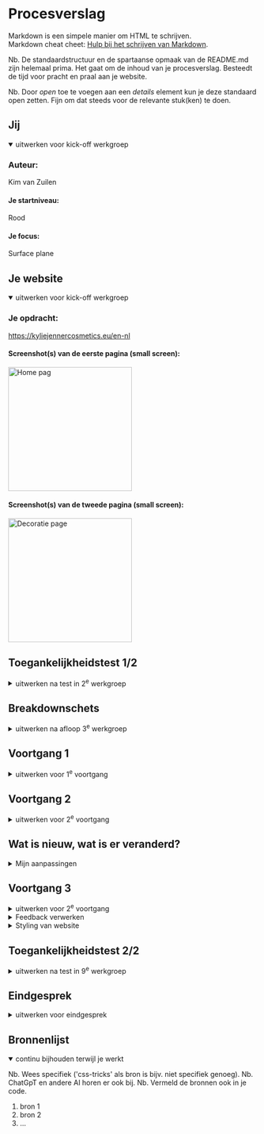 # Procesverslag
Markdown is een simpele manier om HTML te schrijven.  
Markdown cheat cheet: [Hulp bij het schrijven van Markdown](https://github.com/adam-p/markdown-here/wiki/Markdown-Cheatsheet).

Nb. De standaardstructuur en de spartaanse opmaak van de README.md zijn helemaal prima. Het gaat om de inhoud van je procesverslag. Besteedt de tijd voor pracht en praal aan je website.

Nb. Door *open* toe te voegen aan een *details* element kun je deze standaard open zetten. Fijn om dat steeds voor de relevante stuk(ken) te doen.



## Jij

<details open>
  <summary>uitwerken voor kick-off werkgroep</summary>

  ### Auteur:
  Kim van Zuilen

  #### Je startniveau:
  Rood

  #### Je focus:
  Surface plane
 
</details>





## Je website

<details open>
  <summary>uitwerken voor kick-off werkgroep</summary>

  ### Je opdracht:
  https://kyliejennercosmetics.eu/en-nl

  #### Screenshot(s) van de eerste pagina (small screen): 
  <img src="readme-images/homepage-kylie.jpg" width="250px" alt="Home pag">

  #### Screenshot(s) van de tweede pagina (small screen):
  <img src="readme-images/rewardpage-kylie.jpg" width="250px" alt="Decoratie page">
 
</details>


## Toegankelijkheidstest 1/2

<details>
  <summary>uitwerken na test in 2<sup>e</sup> werkgroep</summary>

  ### Bevindingen
  Ik heb het onderzoek samen met Belle uitgevoerd.
  De images van mijn van bevindingen : 
  <img src="readme-images/wcg-checklist-1.png" width="350px" alt="wcg checklist">
    <img src="readme-images/wcg-checklist-2.png" width="350px" alt="wcg checklist">
      <img src="readme-images/wcg-checklist-3.png" width="350px" alt="wcg checklist">
        <img src="readme-images/wcg-checklist-4.png" width="350px" alt="wcg checklist">
          <img src="readme-images/wcg-checklist-5.png" width="350px" alt="wcg checklist">

  ### Belangrijkste bevindingen
  Uit mijn onderzoek is gebleken dat de reader niet goed werkt in de pagina,
  want hij gaat het hele menu langs, ook als het menu niet is uitgeklapt. Dit is niet
  erg gebruiksvriendelijk want dan moet de gebruiker super lang wachten voordat de juiste 
  informatie wordt opgenoemd!


 - Images hebben niet overal beschrijvingen of de alts worden niet goed beschreven bij de content
 - Veel fouten in de validator 
 - Alles op mobiel ziet er goed uit, maar als je op de website telefoon niveau doet,
 ziet het er raar uit!
 - Maakt alleen gebruik van h2, geen goede ordening van de headings
 - De video op de pagina kan je niet zelf stoppen
 - geen dark mode omdat alles in het roze is


        
 


</details>


## Breakdownschets

<details>
  <summary>uitwerken na afloop 3<sup>e</sup> werkgroep</summary>




   

 ### Breakdowns before feedback: 

  #### dynamisch deel (bijv menu): 
  <img src="readme-images/breakdown-menu-kylie.png" width="250px" alt="breakdown 1">

  #### wellicht nog een dynamisch deel (bijv filter): 
<img src="readme-images/breakdown-sectie.png" width="400px" alt="breakdown 2">
<img src="readme-images/breakdown-sectie2.png" width="400px" alt="breakdown 3">


 ### Breakdowns after feedback: 
 #### de hele pagina: 
 <img src="readme-images/reward-full-breakdown.png" width="400px" alt="full breakdown reward after feedback">
 <img src="readme-images/home-breakdown-after-.png" width="400px" alt="full breakdown reward after feedback">

</details>





## Voortgang 1

<details>
  <summary>uitwerken voor 1<sup>e</sup> voortgang</summary>

  ### Stand van zaken
  In de eerste week had ik veel vooruitgang geboekt met mijn website, maar in de tweede week had ik een 
  deadline van een ander vak waarom ik iets minder had uitgewerkt van de Html en css code.

  Wel had ik een goed begin gemaakt aan de breakdown schetsen en de opbouw van de html. 
  Wat ik lastig vond, was dat ik gewend ben om gebruik te maken van Classes. In de klas werd uitgelegd
  dat er geen gebruik hiervan gemaakt mag worden, dus hier moet ik wel echt aan gaan wennen. 

  Ik had in mijn code wel gebruik gemaakt van classes dus dit moet ik veranderen voordat ik verder ga met
  mijn css code! 

  <img src="readme-images/gebruik-van-class.png" width="300px" alt="gebruik van classes">
  

  ### Verslag van meeting
 In de meeting heb ik aangegeven dat ik het lastig vind om zonder classes te werken. 
 De studentbegeleider heeft een paar voorbeelden laten zien zoals;
 - nth of type 
 - has()
 Dus ik ga deze opties zeker uitproberen 

Ook vond hij de opstelling van mijn Html niet helemaal goed dus dit moet ik gaan aanpassen!
</details>





## Voortgang 2 

<details>
  <summary>uitwerken voor 2<sup>e</sup> voortgang</summary>

  ### Stand van zaken
  Wat heb ik tot nu toe gedaan:
  - breakdown schetsen aangepast, meer gebruik gemaakt van lists, geen classes, beter gebruik van sections & articles
  - Html code volledig gemaakt voor beide pagina's
  - Css styling van navigatie (nog niet volledig)
  - Css styling van footer (nog niet perfect)
  - Css general styling 
  - Css geoefent met nth-of-type, last-of-type, custom properties enzv


 ### Verslag van meeting
 Gepsrek gevoerd met Danny
 Mijn vooruitgang was positief, wel waren er een paar (kleine) dingetjes waar ik nog wel tijd aan moet besteden!
 De punten waar ik aandacht aan moet besteden:
 - headings aanpassen
 - grid oefenen maken en dit toevoegen aan website 
 - Grid in navigatie toepassen (als grid lukt) > grid met 8 lijnen
 - 5 punten uitkiezen voor surface plane
 - Dark mode hoeft niet per se zwart te zijn, maar dat ik wel kan aantonen dat ik weet hoe het werkt > goede mogelijkheid is om de donkere en lichte kleuren roze om te draaien!
 - micro interacties toevoegen
 - fish oefening voor grid 
 - codepen voor grid met een product, https://codepen.io/shooft/pen/yLKjzWa

</details>

## Wat is nieuw, wat is er veranderd?

<details>
  <summary>Mijn aanpassingen </summary>

  ### Wat is nieuw?
  Voor surface plane is 1 optie dark mode. Ik heb hiervoor andere kleuren roze uitgekozen.
  <img src="readme-images/darkmode-colors.png" width="400px" alt="colors of darkmode colors">

  De 5 punten van surface plane:
  <ol>
  <li>1.Darkmode, custom properties aanpassen met js </li>
   <li>2. video/geluidje toevoegen "rise and shine"</li>
    <li>3. animatie "feedback" of "loading" </li>
     <li>4. (has)</li>
      <li>5. complete micro interacties, werkende hamburgermenu</li>
  </ol>

  #### 7 januari 2025
  Dagplanning: headings weghalen, fish grid toevoegen, micro interacties uitkiezen 
  Ik ben op deze dag alle opdrachten van grid nagelopen
   <img src="readme-images/code-article-grid.png" width="400px" alt="opdracht grid fish">




</details>


## Voortgang 3 
<details>
  <summary>uitwerken voor 2<sup>e</sup> voortgang</summary>

  ### Stand van zaken
  Wat heb ik tot nu toe gedaan:
  - Feedback verwerkt van vorige voortgangsgesprek : headings veranderd, custom properties aangevuld, surface plane 5 opties uitgekozen, ik heb meer gebruik gemaakt van unordered lists, geoefend met grid. 

  De punten waar ik tegenaan loop:
  Heb bijna de hele styling van pagina 1 af alleen pagina 2 is dan moeilijker te stijlen, hoe los ik dit op? Ik had voor nu voor de main van page 2 een class gebruikt. 


 ### Verslag van meeting
 Gepsrek gevoerd met Danny
 De vooruitgang was vrij positief. 

 De punten waar ik aan nog moet werken:
 - Voor surface plan zijn de 5 punten nu: 1. background kylie, 2. darkmode, 3.geluidje toevoegen, 4. gebruik van has(), 5. dialog transition toevoegen + de hamburgermenu micro interaction
 - Ik moet nog goed gaan kijken naar wat is article, section zodat het makkelijker is bij stylen. 
 - Buttons en general css code los zetten van andere extra stylingen, scheelt werk!
 - Class mag je wel gebruiken als het niet anders kan
 - Gebruik van class bij reward pagina > vip tiers, points 

</details>

<details>
  <summary>Feedback verwerken </summary>

  #### 10 januari 2025
  Dagplanning: 
  - General css styling losmaken van andere styling
  - Home page af stijlen 
  - 2 surface plane options afmaken 

</details>


<details>
  <summary> Styling van website </summary>

  #### 13 januari 2025
  - Styling van allebei de pagina's afgemaakt 
  #### 14 januari 2025
  Ik heb vandaag nog een checklist gemaakt van dingen die nog gedaan moeten 
  worden voor vrijdag 15:00!

<img src="readme-images/aantekeningen.png" width="400px" alt="aantekeningen van dingen die ik nog moet doen">


</details>


## Toegankelijkheidstest 2/2 

<details>
  <summary>uitwerken na test in 9<sup>e</sup> werkgroep</summary>

  ### Bevindingen
  Lijst met je bevindingen die in de test naar voren kwamen (geef ook aan wat er verbeterd is):

</details>




## Eindgesprek 

<details>
  <summary>uitwerken voor eindgesprek</summary>

  ### Je uitkomst - karakteristiek screenshots:
  <img src="readme-images/dummy-plaatje.jpg" width="375px" alt="uitomst opdracht 1">


  ### Dit ging goed/Heb ik geleerd: 
  Korte omschrijving met plaatjes

  <img src="readme-images/dummy-plaatje.jpg" width="375px" alt="top">


  ### Dit was lastig/Is niet gelukt:
  Korte omschrijving met plaatjes

  <img src="readme-images/dummy-plaatje.jpg" width="375px" alt="bummer">
</details>





## Bronnenlijst

<details open>
  <summary>continu bijhouden terwijl je werkt</summary>

  Nb. Wees specifiek ('css-tricks' als bron is bijv. niet specifiek genoeg). 
  Nb. ChatGpT en andere AI horen er ook bij.
  Nb. Vermeld de bronnen ook in je code.

  1. bron 1
  2. bron 2
  3. ...

</details>
